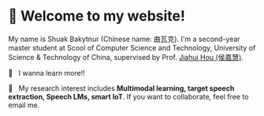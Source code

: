 # 🎊 Welcome to my website!

My name is Shuak Bakytnur (Chinese name: 曲瓦克). I'm a second-year master student at Scool of Computer Science and Technology, University of Science & Technology of China, supervised by Prof. [Jiahui Hou (侯嘉慧)](http://).

🤗 &nbsp; I wanna learn more!!

🤗 &nbsp; My research interest includes **Multimodal learning, target speech extraction, Speech LMs, smart IoT**. If you want to collaborate, feel free to email me.
